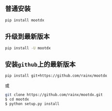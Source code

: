 
## 普通安装

```bash
pip install mootdx
```

## 升级到最新版本

```bash
pip install -U mootdx
```

## 安装`github`上的最新版本

```bash
pip install git+https://github.com/rainx/mootdx
```

或

```bash
git clone https://github.com/rainx/mootdx.git
$ cd mootdx
$ python setup.py install
```


